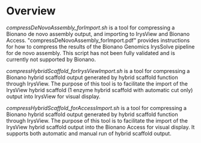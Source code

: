 # Overview
*compressDeNovoAssembly_forImport.sh* is a tool for compressing a Bionano de novo assembly output, and importing to IrysView and Bionano Access. "compressDeNovoAssembly_forImport.pdf" provides instructions for how to compress the results of the Bionano Genomics IrysSolve pipeline for de novo assembly. This script has not been fully validated and is currently not supported by Bionano.

*compressHybridScaffold_forIrysViewImport.sh* is a tool for compressing a Bionano hybrid scaffold output generated by hybrid scaffold function through IrysView. The purpose of this tool is to facilitate the import of the IrysView hybrid scaffold (1 enzyme hybrid scaffold with automatic cut only) output into IrysView for visual display.

*compressHybridScaffold_forAccessImport.sh* is a tool for compressing a Bionano hybrid scaffold output generated by hybrid scaffold function through IrysView. The purpose of this tool is to facilitate the import of the IrysView hybrid scaffold output into the Bionano Access for visual display. It supports both automatic and manual run of hybrid scaffold output.
